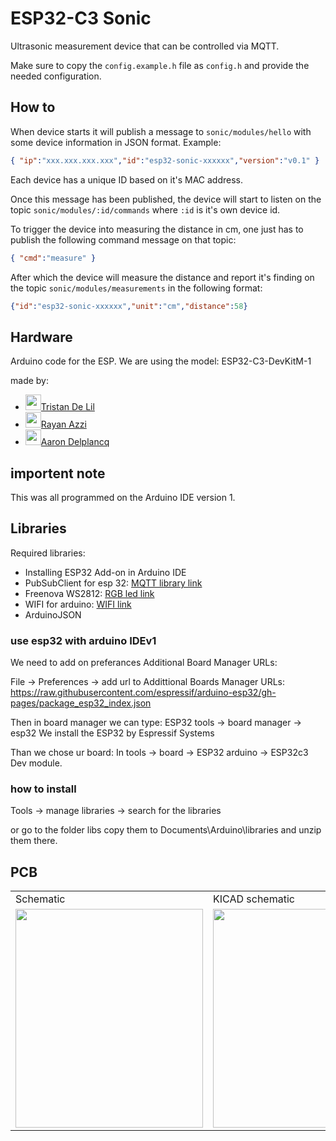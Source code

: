 # ESP32-C3 Sonic

Ultrasonic measurement device that can be controlled via MQTT.

Make sure to copy the `config.example.h` file as `config.h` and provide the needed configuration.

## How to

When device starts it will publish a message to `sonic/modules/hello` with some device information in JSON format. Example:

```json
{ "ip":"xxx.xxx.xxx.xxx","id":"esp32-sonic-xxxxxx","version":"v0.1" }
```

Each device has a unique ID based on it's MAC address.

Once this message has been published, the device will start to listen on the topic `sonic/modules/:id/commands` where `:id` is it's own device id.

To trigger the device into measuring the distance in cm, one just has to publish the following command message on that topic:

```json
{ "cmd":"measure" }
```

After which the device will measure the distance and report it's finding on the topic `sonic/modules/measurements` in the following format:

```json
{"id":"esp32-sonic-xxxxxx","unit":"cm","distance":58}
```

## Hardware

Arduino code for the ESP.
We are using the model: ESP32-C3-DevKitM-1

made by:
- [<img src="https://github.com/TristanDeLil.png" width="25">Tristan De Lil](https://github.com/TristanDeLil)
- [<img src="https://github.com/r0755466.png" width="25">Rayan Azzi](https://github.com/r0755466)
- [<img src="https://github.com/aaronD14.png" width="25">Aaron Delplancq](https://github.com/aaronD14)

## importent note
This was all programmed on the Arduino IDE version 1.

## Libraries

Required libraries:
- Installing ESP32 Add-on in Arduino IDE
- PubSubClient for esp 32: [MQTT library link](https://github.com/plapointe6/EspMQTTClient)
- Freenova WS2812: [RGB led link](https://github.com/Freenove/Freenove_WS2812_Lib_for_ESP32)
- WIFI for arduino: [WIFI link](https://www.arduino.cc/reference/en/libraries/wifi/)
- ArduinoJSON

### use esp32 with arduino IDEv1

We need to add on preferances Additional Board Manager URLs:

File -> Preferences -> add url to Addittional Boards Manager URLs: https://raw.githubusercontent.com/espressif/arduino-esp32/gh-pages/package_esp32_index.json

Then in board manager we can type: ESP32
tools -> board manager -> esp32
We install the ESP32 by Espressif Systems

Than we chose ur board: In tools -> board -> ESP32 arduino -> ESP32c3 Dev module.

### how to install

Tools -> manage libraries -> search for the libraries

or go to the folder libs copy them to Documents\Arduino\libraries and unzip them there.

## PCB

<table>
  <tr>
    <td>Schematic</td>
     <td>KICAD schematic</td>
     <td>KICAD PCB editor</td>
  </tr>
  <tr>
    <td><img src="https://user-images.githubusercontent.com/71698092/209342793-e7d6afee-f2bd-4c9f-a332-e23ef9c96636.png" width="300" height="350"></td>
    <td><img src="https://user-images.githubusercontent.com/71698092/209343866-022a32b0-8deb-48b5-8e29-e62e0acbca16.jpg" width="300" height="350"></td>
    <td><img src="https://user-images.githubusercontent.com/71698092/209344002-be443e50-0a6f-45fd-8db9-eca0af2c7371.jpg" width="300" height="350"></td>
  </tr>
</table>


